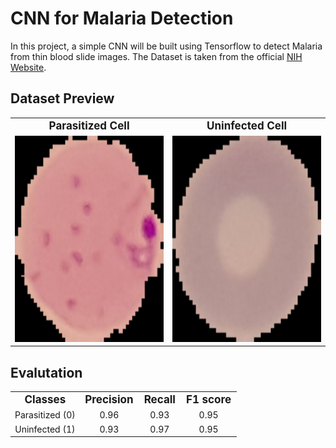 # CNN for Malaria Detection

In this project, a simple CNN will be built using Tensorflow to detect Malaria from thin blood slide images. The Dataset is taken from the official [NIH Website](https://ceb.nlm.nih.gov/repositories/malaria-datasets/).

## Dataset Preview

<table>
  <tr>
    <td style="text-align:center; font-weight: bold; font-size: 17px;" >Parasitized Cell</td>
     <td style="text-align:center; font-weight: bold; font-size: 17px;" >Uninfected Cell</td>
  </tr>
  <tr>
    <td style="text-align:center" ><img width=330 height=330 src="./res/parasitized.png"  alt="Parasitized" title="Parasitized Cell"/> </td>
    <td style="text-align:center" ><img width=330 height=330 src="./res/uninfected.png"  alt="Uninfected" title="Uninfected Cell"/></td>
  </tr>
 </table>



## Evalutation

<table>
  <tr>
    <td style="text-align:center; font-weight: bold; font-size: 17px;" >Classes</td>
    <td style="text-align:center; font-weight: bold; font-size: 17px;" >Precision</td>
     <td style="text-align:center; font-weight: bold; font-size: 17px;" >Recall</td>
    <td style="text-align:center; font-weight: bold; font-size: 17px;" >F1 score </td>
  </tr>
  <tr>
    <td style="text-align:center" >Parasitized (0)</td>
    <td style="text-align:center" >0.96</td>
    <td style="text-align:center" >0.93</td>
    <td style="text-align:center" >0.95</td>
  </tr>
  <tr>
    <td style="text-align:center" >Uninfected (1)</td>
    <td style="text-align:center" >0.93</td>
    <td style="text-align:center" >0.97</td>
    <td style="text-align:center" >0.95</td>
  </tr>
 </table>

